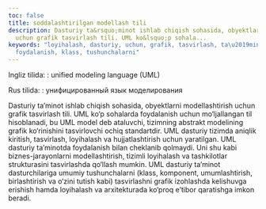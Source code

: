 ```yaml
---
toc: false
title: soddalashtirilgan modellash tili
description: Dasturiy ta&rsquo;minot ishlab chiqish sohasida, obyektlarni modellashtirish
  uchun grafik tasvirlash tili. UML ko&lsquo;p sohala...
keywords: "loyihalash, dasturiy, uchun, grafik, tasvirlash, ta\u2019minot, modellashtirish,
  foydalanish, klass, tushunchalarni"
---
```


Ingliz tilida:
:   unified modeling language (UML)

Rus tilida:
:   унифицированный язык моделирования

Dasturiy ta’minot ishlab chiqish sohasida, obyektlarni modellashtirish uchun grafik tasvirlash tili. UML ko‘p sohalarda foydalanish uchun mo‘ljallangan til hisoblanadi, bu UML model deb ataluvchi, tizimning abstrakt modelining grafik ko‘rinishini tasvirlovchi ochiq standartdir. UML dasturiy tizimda aniqlik kiritish, tasvirlash, loyihalash va hujjatlashtirish uchun yaratilgan. UML dasturiy ta’minotda foydalanish bilan cheklanib qolmaydi. Uni shu kabi biznes-jarayonlarni modellashtirish, tizimli loyihalash va tashkilotlar strukturasini tasvirlashda qo‘llash mumkin. UML dasturiy ta’minot dasturchilariga umumiy tushunchalarni (klass, komponent, umumlashtirish, birlashtirish va o‘zini tutish kabi) tasvirlashni grafik izohlashda kelishuvga erishish hamda loyihalash va arxitekturada ko‘proq e’tibor qaratishga imkon beradi.